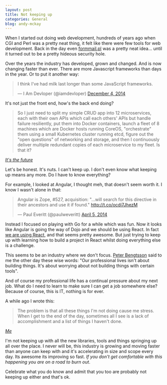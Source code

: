 ```yaml
---
layout: post
title: Not keeping up
categories: General
blog: andy-mckay
---
```


When I started out doing web development, hundreds of years ago when CGI and Perl was a pretty neat thing, it felt like there were few tools for web development. Back in the day even <a href="http://securitytracker.com/id/1001108">formmail.pl</a> was a pretty neat idea... until it turned out to be a pretty hideous security hole.

Over the years the industry has developed, grown and changed. And is now changing faster than ever. There are more Javascript frameworks than days in the year. Or to put it another way:

<blockquote class="twitter-tweet" lang="en"><p lang="en" dir="ltr">I think I&#39;ve had milk last longer than some JavaScript frameworks.</p>&mdash; I Am Devloper (@iamdevloper) <a href="https://twitter.com/iamdevloper/status/540481335362875392">December 4, 2014</a></blockquote>
<script async src="//platform.twitter.com/widgets.js" charset="utf-8"></script>

It's not just the front end, how's the back end doing?

<blockquote>
So I just need to split my simple CRUD app into 12 microservices, each with their own APIs which call each others' APIs but handle failure resiliently, put them into Docker containers, launch a fleet of 8 machines which are Docker hosts running CoreOS, "orchestrate" them using a small Kubernetes cluster running etcd, figure out the "open questions" of networking and storage, and then I continuously deliver multiple redundant copies of each microservice to my fleet. Is that it?
</blockquote>
<cite><a href="http://blog.circleci.com/its-the-future/">It's the future</a></cite>

Let's be honest. It's nuts. I can't keep up. I don't even know what keeping up means any more. Do I have to know everything?

For example, I looked at Angular, I thought meh, that doesn't seem worth it. I know I wasn't alone in that:

<blockquote class="twitter-tweet" lang="en"><p lang="en" dir="ltr">Angular is Zope, #527, acquisition: &quot;…will search for this directive in their ancestors and use it if found.&quot; <a href="http://t.co/ocdi7JhezM">http://t.co/ocdi7JhezM</a></p>&mdash; Paul Everitt (@paulweveritt) <a href="https://twitter.com/paulweveritt/status/452460341990289408">April 5, 2014</a></blockquote>
<script async src="//platform.twitter.com/widgets.js" charset="utf-8"></script>

Instead I focused on playing with Go for a while which was fun. Now it looks like Angular is going the way of Dojo and we should be using React. In fact <a href="https://github.com/mozilla/payments-ui">we are using React</a>, and that seems pretty awesome. But just trying to keep up with learning how to build a project in React whilst doing everything else is a challenge.

This seems to be an industry where we don't focus. <a href="http://www.peterbe.com/">Peter Bengtsson</a> said to me the other day these wise words: "Our professional lives isn't about building things. It's about worrying about not building things with certain tools".

And of course my professional life has a continual pressure about my next job. What do I need to learn to make sure I can get a job somewhere else? Because of course, this is IT, nothing is for ever.

A while ago I wrote this:

<blockquote>
The problem is that all these things I'm not doing cause me stress. When I get to the end of the day, sometimes all I see is a lack of accomplishment and a list of things I haven't done.
</blockquote>
<cite><a href="http://www.agmweb.ca/2013-01-03-doing-less-in-the-new-year/">Me</a></cite>

I'm not keeping up with all the new libraries, tools and things springing up all over the place. I never will be, this industry is growing and moving faster than anyone can keep with and it's accelerating in size and scope every day. Its awesome its improving so fast. *If you don't get comfortable with this happening you are on a road to burn out*.

Celebrate what you do know and admit that you too are probably not keeping up either and that's ok.
